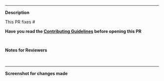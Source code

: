 
---

**Description**

This PR fixes #

**Have you read the [Contributing Guidelines](https://github.com/t0xic0der/syngrafias/blob/master/CONTRIBUTING.md) before opening this PR**<p>&nbsp;</p>

**Notes for Reviewers**<p>&nbsp;</p>

---
**Screenshot for changes made**<p>&nbsp;</p>


<!--
Thank you for contributing to Syngrafias! 

Contributing Conventions:

1. Include descriptive PR titles with [<component-name>] prepended.
2. Build and test your changes before submitting a PR. 
3. Ensure you have your changes on a different branch.

By following the community's contribution conventions upfront, the review process will 
be accelerated and your PR merged more quickly.
-->